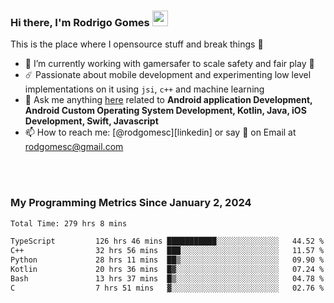 
### Hi there, I'm Rodrigo Gomes <img src="https://media.giphy.com/media/hvRJCLFzcasrR4ia7z/giphy.gif" width="25px">
This is the place where I opensource stuff and break things 🤣
- 🔭 I’m currently working with gamersafer to scale safety and fair play 💜
- ☄️ Passionate about mobile development and experimenting low level implementations on it using `jsi`, `c++` and machine learning
- 💬 Ask me anything [here](https://github.com/rodgomesc/rodgomesc/issues) related to <b>Android application Development, Android Custom Operating System Development, Kotlin, Java, iOS Development, Swift, Javascript</b>
- 📫 How to reach me: [@rodgomesc][linkedin] or say 👋 on Email at [rodgomesc@gmail.com](mailto:rodgomesc@gmail.com)


<br/>

<!-- 
<picture>
  <img src="/github-metrics.svg" alt="Metrics">
</picture>
-->

</br>

### My Programming Metrics Since January 2, 2024 


<!--START_SECTION:waka-->

```txt
Total Time: 279 hrs 8 mins

TypeScript         126 hrs 46 mins ███████████░░░░░░░░░░░░░░   44.52 %
C++                32 hrs 56 mins  ███░░░░░░░░░░░░░░░░░░░░░░   11.57 %
Python             28 hrs 11 mins  ██▒░░░░░░░░░░░░░░░░░░░░░░   09.90 %
Kotlin             20 hrs 36 mins  █▓░░░░░░░░░░░░░░░░░░░░░░░   07.24 %
Bash               13 hrs 37 mins  █▒░░░░░░░░░░░░░░░░░░░░░░░   04.78 %
C                  7 hrs 51 mins   ▓░░░░░░░░░░░░░░░░░░░░░░░░   02.76 %
```

<!--END_SECTION:waka-->
